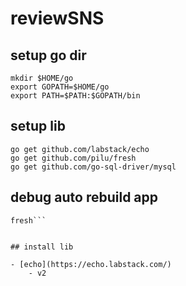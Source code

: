 # reviewSNS

## setup go dir
```
mkdir $HOME/go
export GOPATH=$HOME/go
export PATH=$PATH:$GOPATH/bin
```

## setup lib

```
go get github.com/labstack/echo
go get github.com/pilu/fresh
go get github.com/go-sql-driver/mysql
```

## debug auto rebuild app
```cd src/github.com/minowa259/reviewsns
fresh```


## install lib

- [echo](https://echo.labstack.com/)
    - v2
